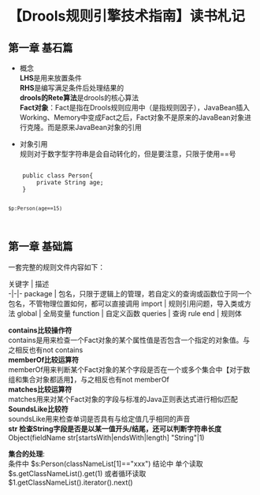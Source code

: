 # 【Drools规则引擎技术指南】读书札记

## 第一章 基石篇  

* 概念  
**LHS**是用来放置条件  
**RHS**是编写满足条件后处理结果的    
**drools的Rete算法**是drools的核心算法  
**Fact对象**：Fact是指在Drools规则应用中（是指规则因子），JavaBean插入Working、Memory中变成Fact之后，Fact对象不是原来的JavaBean对象进行克隆。而是原来JavaBean对象的引用  



* 对象引用  
规则对于数字型字符串是会自动转化的，但是要注意，只限于使用==号  
<code>
    public class Person{
        private String age;
    }  

    $p:Person(age==15)
</code>  

## 第一章 基础篇  
一套完整的规则文件内容如下：  

关键字 | 描述  
-|-|-
package | 包名，只限于逻辑上的管理，若自定义的查询或函数位于同一个包名，不管物理位置如何，都可以直接调用
import | 规则引用问题，导入类或方法
global | 全局变量
function | 自定义函数
queries | 查询
rule end | 规则体


**contains比较操作符**  
contains是用来检查一个Fact对象的某个属性值是否包含一个指定的对象值。与之相反也有not contains  
**memberOf比较运算符**  
memberOf用来判断某个Fact对象的某个字段是否在一个或多个集合中【对于数组和集合对象都适用】，与之相反也有not memberOf  
**matches比较运算符**  
matches用来对某个Fact对象的字段与标准的Java正则表达式进行相似匹配  
**SoundsLike比较符**  
soundsLike用来检查单词是否具有与给定值几乎相同的声音  
**str 检查String字段是否是以某一值开头/结尾，还可以判断字符串长度**  
Object(fieldName str[startsWith|endsWith|length] "String"|1)  


**集合的处理**:  
条件中  $s:Person(classNameList[1]=="xxx")  
结论中  单个读取$s.getClassNameList().get(1) 或者循环读取$1.getClassNameList().iterator().next()  




